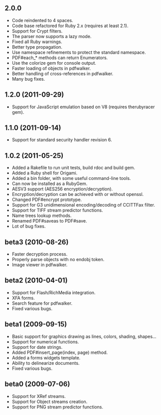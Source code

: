 2.0.0
-----
* Code reindented to 4 spaces.
* Code base refactored for Ruby 2.x (requires at least 2.1).
* Support for Crypt filters.
* The parser now supports a lazy mode.
* Fixed all Ruby warnings.
* Better type propagation.
* Use namespace refinements to protect the standard namespace.
* PDF#each_* methods can return Enumerators.
* Use the colorize gem for console output.
* Faster loading of objects in pdfwalker.
* Better handling of cross-references in pdfwalker.
* Many bug fixes.

1.2.0 (2011-09-29)
-----
* Support for JavaScript emulation based on V8 (requires therubyracer gem).

1.1.0 (2011-09-14)
-----
* Support for standard security handler revision 6.

1.0.2 (2011-05-25)
-----
* Added a Rakefile to run unit tests, build rdoc and build gem.
* Added a Ruby shell for Origami.
* Added a bin folder, with some useful command-line tools.
* Can now be installed as a RubyGem.
* AESV3 support (AES256 encryption/decryption).
* Encryption/decryption can be achieved with or without openssl.
* Changed PDF#encrypt prototype.
* Support for G3 unidimensional encoding/decoding of CCITTFax filter.
* Support for TIFF stream predictor functions.
* Name trees lookup methods.
* Renamed PDF#saveas to PDF#save.
* Lot of bug fixes.

beta3 (2010-08-26)
-----
* Faster decryption process.
* Properly parse objects with no endobj token.
* Image viewer in pdfwalker.

beta2 (2010-04-01)
-----
* Support for Flash/RichMedia integration.
* XFA forms.
* Search feature for pdfwalker.
* Fixed various bugs.

beta1 (2009-09-15)
-----
* Basic support for graphics drawing as lines, colors, shading, shapes...
* Support for numerical functions.
* Support for date strings.
* Added PDF#insert_page(index, page) method.
* Added a forms widgets template.
* Ability to delinearize documents.
* Fixed various bugs.

beta0 (2009-07-06)
-----
* Support for XRef streams. 
* Support for Object streams creation. 
* Support for PNG stream predictor functions.
